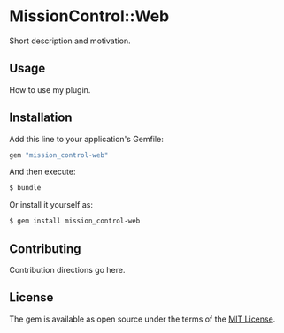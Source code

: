 # MissionControl::Web
Short description and motivation.

## Usage
How to use my plugin.

## Installation
Add this line to your application's Gemfile:

```ruby
gem "mission_control-web"
```

And then execute:
```bash
$ bundle
```

Or install it yourself as:
```bash
$ gem install mission_control-web
```

## Contributing
Contribution directions go here.

## License
The gem is available as open source under the terms of the [MIT License](https://opensource.org/licenses/MIT).
